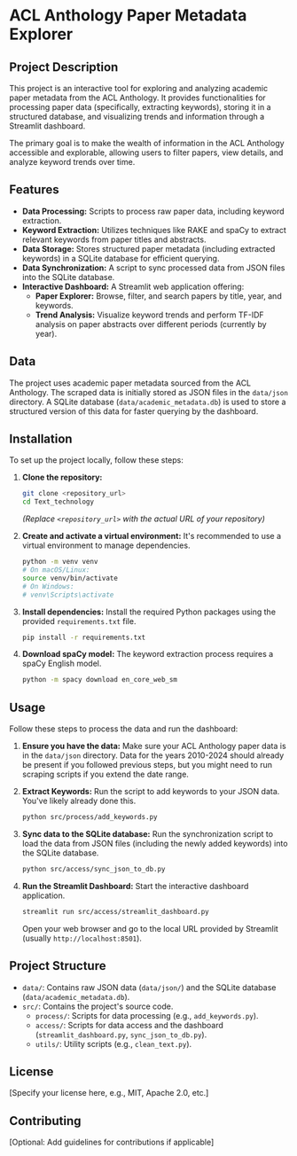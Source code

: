 # ACL Anthology Paper Metadata Explorer

## Project Description

This project is an interactive tool for exploring and analyzing academic paper metadata from the ACL Anthology. It provides functionalities for processing paper data (specifically, extracting keywords), storing it in a structured database, and visualizing trends and information through a Streamlit dashboard.

The primary goal is to make the wealth of information in the ACL Anthology accessible and explorable, allowing users to filter papers, view details, and analyze keyword trends over time.

## Features

- **Data Processing:** Scripts to process raw paper data, including keyword extraction.
- **Keyword Extraction:** Utilizes techniques like RAKE and spaCy to extract relevant keywords from paper titles and abstracts.
- **Data Storage:** Stores structured paper metadata (including extracted keywords) in a SQLite database for efficient querying.
- **Data Synchronization:** A script to sync processed data from JSON files into the SQLite database.
- **Interactive Dashboard:** A Streamlit web application offering:
    - **Paper Explorer:** Browse, filter, and search papers by title, year, and keywords.
    - **Trend Analysis:** Visualize keyword trends and perform TF-IDF analysis on paper abstracts over different periods (currently by year).

## Data

The project uses academic paper metadata sourced from the ACL Anthology. The scraped data is initially stored as JSON files in the `data/json` directory.
A SQLite database (`data/academic_metadata.db`) is used to store a structured version of this data for faster querying by the dashboard.

## Installation

To set up the project locally, follow these steps:

1.  **Clone the repository:**
    ```bash
    git clone <repository_url>
    cd Text_technology
    ```
    *(Replace `<repository_url>` with the actual URL of your repository)*

2.  **Create and activate a virtual environment:**
    It's recommended to use a virtual environment to manage dependencies.
    ```bash
    python -m venv venv
    # On macOS/Linux:
    source venv/bin/activate
    # On Windows:
    # venv\Scripts\activate
    ```

3.  **Install dependencies:**
    Install the required Python packages using the provided `requirements.txt` file.
    ```bash
    pip install -r requirements.txt
    ```

4.  **Download spaCy model:**
    The keyword extraction process requires a spaCy English model.
    ```bash
    python -m spacy download en_core_web_sm
    ```

## Usage

Follow these steps to process the data and run the dashboard:

1.  **Ensure you have the data:**
    Make sure your ACL Anthology paper data is in the `data/json` directory. Data for the years 2010-2024 should already be present if you followed previous steps, but you might need to run scraping scripts if you extend the date range.

2.  **Extract Keywords:**
    Run the script to add keywords to your JSON data. You've likely already done this.
    ```bash
    python src/process/add_keywords.py
    ```

3.  **Sync data to the SQLite database:**
    Run the synchronization script to load the data from JSON files (including the newly added keywords) into the SQLite database.
    ```bash
    python src/access/sync_json_to_db.py
    ```

4.  **Run the Streamlit Dashboard:**
    Start the interactive dashboard application.
    ```bash
    streamlit run src/access/streamlit_dashboard.py
    ```
    Open your web browser and go to the local URL provided by Streamlit (usually `http://localhost:8501`).

## Project Structure

- `data/`: Contains raw JSON data (`data/json/`) and the SQLite database (`data/academic_metadata.db`).
- `src/`: Contains the project's source code.
    - `process/`: Scripts for data processing (e.g., `add_keywords.py`).
    - `access/`: Scripts for data access and the dashboard (`streamlit_dashboard.py`, `sync_json_to_db.py`).
    - `utils/`: Utility scripts (e.g., `clean_text.py`).

## License

[Specify your license here, e.g., MIT, Apache 2.0, etc.]

## Contributing

[Optional: Add guidelines for contributions if applicable] 